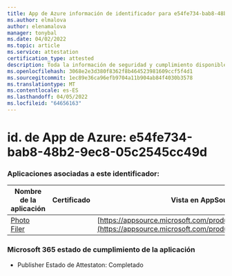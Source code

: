 ```yaml
---
title: App de Azure información de identificador para e54fe734-bab8-48b2-9ec8-05c2545cc49d
ms.author: elmalova
author: elenamalova
manager: tonybal
ms.date: 04/02/2022
ms.topic: article
ms.service: attestation
certification_type: attested
description: Toda la información de seguridad y cumplimiento disponible para e54fe734-bab8-48b2-9ec8-05c2545cc49d.
ms.openlocfilehash: 3068e2e3d380f8362f8b464523981609ccf5f4d1
ms.sourcegitcommit: 1ec89e36ca96efb9704a11b904ab84f4030b3578
ms.translationtype: MT
ms.contentlocale: es-ES
ms.lasthandoff: 04/05/2022
ms.locfileid: "64656163"
---
```

# <a name="azure-app-id-e54fe734-bab8-48b2-9ec8-05c2545cc49d"></a>id. de App de Azure: e54fe734-bab8-48b2-9ec8-05c2545cc49d


### <a name="apps-associated-with-this-id"></a>Aplicaciones asociadas a este identificador:
| **Nombre de la aplicación** | **Certificado** | **Vista en AppSource** |
|--------------|---------------|-----------------------|
| [Photo Filer](../forward/WA200003881.md) |  | [https://appsource.microsoft.com/product/office/WA200003881](https://appsource.microsoft.com/product/office/WA200003881) |

### <a name="microsoft-365-app-compliance-status"></a>Microsoft 365 estado de cumplimiento de la aplicación
- Publisher Estado de Attestaton: Completado
